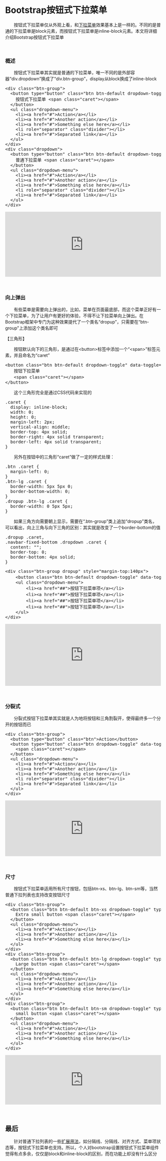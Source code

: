 # Bootstrap按钮式下拉菜单

　　按钮式下拉菜单仅从外观上看，和[下拉菜单](http://www.cnblogs.com/xiaohuochai/p/7106649.html)效果基本上是一样的。不同的是普通的下拉菜单是block元素，而按钮式下拉菜单是inline-block元素。本文将详细介绍Bootstrap按钮式下拉菜单

&nbsp;

### 概述

　　按钮式下拉菜单其实就是普通的下拉菜单，唯一不同的是外部容器&ldquo;div.dropdown&rdquo;换成了&ldquo;div.btn-group&rdquo;，display从block换成了inline-block

<div class="cnblogs_code">
<pre>&lt;div class="btn-group"&gt;
  &lt;button type="button" class="btn btn-default dropdown-toggle" data-toggle="dropdown" aria-haspopup="true" aria-expanded="false"&gt;
    按钮式下拉菜单 &lt;span class="caret"&gt;&lt;/span&gt;
  &lt;/button&gt;
  &lt;ul class="dropdown-menu"&gt;
    &lt;li&gt;&lt;a href="#"&gt;Action&lt;/a&gt;&lt;/li&gt;
    &lt;li&gt;&lt;a href="#"&gt;Another action&lt;/a&gt;&lt;/li&gt;
    &lt;li&gt;&lt;a href="#"&gt;Something else here&lt;/a&gt;&lt;/li&gt;
    &lt;li role="separator" class="divider"&gt;&lt;/li&gt;
    &lt;li&gt;&lt;a href="#"&gt;Separated link&lt;/a&gt;&lt;/li&gt;
  &lt;/ul&gt;
&lt;/div&gt;
&lt;div class="dropdown"&gt;
  &lt;button type="button" class="btn btn-default dropdown-toggle" data-toggle="dropdown" aria-haspopup="true" aria-expanded="false"&gt;
    普通下拉菜单 &lt;span class="caret"&gt;&lt;/span&gt;
  &lt;/button&gt;
  &lt;ul class="dropdown-menu"&gt;
    &lt;li&gt;&lt;a href="#"&gt;Action&lt;/a&gt;&lt;/li&gt;
    &lt;li&gt;&lt;a href="#"&gt;Another action&lt;/a&gt;&lt;/li&gt;
    &lt;li&gt;&lt;a href="#"&gt;Something else here&lt;/a&gt;&lt;/li&gt;
    &lt;li role="separator" class="divider"&gt;&lt;/li&gt;
    &lt;li&gt;&lt;a href="#"&gt;Separated link&lt;/a&gt;&lt;/li&gt;
  &lt;/ul&gt;
&lt;/div&gt;</pre>
</div>

<iframe style="width: 100%; height: 210px;" src="https://demo.xiaohuochai.site/bootstrap/btndropdown/b1.html" frameborder="0" width="320" height="240"></iframe>

&nbsp;

### 向上弹出

　　有些菜单是需要向上弹出的，比如，菜单在页面最底部，而这个菜单正好有一个下拉菜单，为了让用户有更好的体验，不得不让下拉菜单向上弹出。在Bootstrap框架中专门为这种效果提代了一个类名&ldquo;dropup&rdquo;，只需要在&ldquo;btn-group&rdquo;上添加这个类名即可

【三角形】

　　按钮默认向下的三角形，是通过在&lt;button&gt;标签中添加一个&ldquo;&lt;span&gt;&rdquo;标签元素，并且命名为&ldquo;caret&rdquo;

<div class="cnblogs_code">
<pre>&lt;button class="btn btn-default dropdown-toggle" data-toggle="dropdown" type="button"&gt;
　　按钮下拉菜单
　　&lt;span class="caret"&gt;&lt;/span&gt;
&lt;/button&gt;</pre>
</div>

　　这个三角形完全是通过CSS代码来实现的

<div class="cnblogs_code">
<pre>.caret {
  display: inline-block;
  width: 0;
  height: 0;
  margin-left: 2px;
  vertical-align: middle;
  border-top: 4px solid;
  border-right: 4px solid transparent;
  border-left: 4px solid transparent;
}</pre>
</div>

　　另外在按钮中的三角形&ldquo;caret&rdquo;做了一定的样式处理：

<div class="cnblogs_code">
<pre>.btn .caret {
  margin-left: 0;
}
.btn-lg .caret {
  border-width: 5px 5px 0;
  border-bottom-width: 0;
}
.dropup .btn-lg .caret {
  border-width: 0 5px 5px;
}</pre>
</div>

　　如果三角方向需要朝上显示，需要在&ldquo;.btn-group&rdquo;类上追加&ldquo;dropup&rdquo;类名，可以看出，向上三角与向下三角的区别：其实就是改变了一个border-bottom的值

<div class="cnblogs_code">
<pre>.dropup .caret,
.navbar-fixed-bottom .dropdown .caret {
  content: "";
  border-top: 0;
  border-bottom: 4px solid;
}</pre>
</div>
<div class="cnblogs_code">
<pre>&lt;div class="btn-group dropup" style="margin-top:140px"&gt;
    &lt;button class="btn btn-default dropdown-toggle" data-toggle="dropdown" type="button"&gt;按钮下拉菜单&lt;span class="caret"&gt;&lt;/span&gt;&lt;/button&gt;
    &lt;ul class="dropdown-menu"&gt;
        &lt;li&gt;&lt;a href="##"&gt;按钮下拉菜单项&lt;/a&gt;&lt;/li&gt;
        &lt;li&gt;&lt;a href="##"&gt;按钮下拉菜单项&lt;/a&gt;&lt;/li&gt;
        &lt;li&gt;&lt;a href="##"&gt;按钮下拉菜单项&lt;/a&gt;&lt;/li&gt;
        &lt;li&gt;&lt;a href="##"&gt;按钮下拉菜单项&lt;/a&gt;&lt;/li&gt;
    &lt;/ul&gt;
&lt;/div&gt;</pre>
</div>

<iframe style="width: 100%; height: 200px;" src="https://demo.xiaohuochai.site/bootstrap/btndropdown/b2.html" frameborder="0" width="320" height="240"></iframe>

&nbsp;

### 分裂式

　　分裂式按钮下拉菜单其实就是人为地将按钮和三角割裂开，使得最终多一个分开的按钮而已

<div class="cnblogs_code">
<pre>&lt;div class="btn-group"&gt;
  &lt;button type="button" class="btn"&gt;Action&lt;/button&gt;
  &lt;button type="button" class="btn dropdown-toggle" data-toggle="dropdown" aria-haspopup="true" aria-expanded="false"&gt;
    &lt;span class="caret"&gt;&lt;/span&gt;
  &lt;/button&gt;
  &lt;ul class="dropdown-menu"&gt;
    &lt;li&gt;&lt;a href="#"&gt;Action&lt;/a&gt;&lt;/li&gt;
    &lt;li&gt;&lt;a href="#"&gt;Another action&lt;/a&gt;&lt;/li&gt;
    &lt;li&gt;&lt;a href="#"&gt;Something else here&lt;/a&gt;&lt;/li&gt;
    &lt;li role="separator" class="divider"&gt;&lt;/li&gt;
    &lt;li&gt;&lt;a href="#"&gt;Separated link&lt;/a&gt;&lt;/li&gt;
  &lt;/ul&gt;
&lt;/div&gt;</pre>
</div>

<iframe style="width: 100%; height: 180px;" src="https://demo.xiaohuochai.site/bootstrap/btndropdown/b3.html" frameborder="0" width="320" height="240"></iframe>

&nbsp;

### 尺寸

　　按钮式下拉菜单适用所有尺寸按钮，包括btn-xs、btn-lg、btn-sm等，当然普通下拉列表也支持改变按钮尺寸

<div class="cnblogs_code">
<pre>&lt;div class="btn-group"&gt;
  &lt;button class="btn btn-default btn-xs dropdown-toggle" type="button" data-toggle="dropdown" aria-haspopup="true" aria-expanded="false"&gt;
    Extra small button &lt;span class="caret"&gt;&lt;/span&gt;
  &lt;/button&gt;
  &lt;ul class="dropdown-menu"&gt;
    &lt;li&gt;&lt;a href="#"&gt;Action&lt;/a&gt;&lt;/li&gt;
    &lt;li&gt;&lt;a href="#"&gt;Another action&lt;/a&gt;&lt;/li&gt;
    &lt;li&gt;&lt;a href="#"&gt;Something else here&lt;/a&gt;&lt;/li&gt;
  &lt;/ul&gt;
&lt;/div&gt;
&lt;div class="btn-group"&gt;
  &lt;button class="btn btn-default btn-lg dropdown-toggle" type="button" data-toggle="dropdown" aria-haspopup="true" aria-expanded="false"&gt;
    Large button &lt;span class="caret"&gt;&lt;/span&gt;
  &lt;/button&gt;
  &lt;ul class="dropdown-menu"&gt;
    &lt;li&gt;&lt;a href="#"&gt;Action&lt;/a&gt;&lt;/li&gt;
    &lt;li&gt;&lt;a href="#"&gt;Another action&lt;/a&gt;&lt;/li&gt;
    &lt;li&gt;&lt;a href="#"&gt;Something else here&lt;/a&gt;&lt;/li&gt;
  &lt;/ul&gt;
&lt;/div&gt;
&lt;div class="btn-group"&gt;
  &lt;button class="btn btn-default btn-sm dropdown-toggle" type="button" data-toggle="dropdown" aria-haspopup="true" aria-expanded="false"&gt;
    small button &lt;span class="caret"&gt;&lt;/span&gt;
  &lt;/button&gt;
  &lt;ul class="dropdown-menu"&gt;
    &lt;li&gt;&lt;a href="#"&gt;Action&lt;/a&gt;&lt;/li&gt;
    &lt;li&gt;&lt;a href="#"&gt;Another action&lt;/a&gt;&lt;/li&gt;
    &lt;li&gt;&lt;a href="#"&gt;Something else here&lt;/a&gt;&lt;/li&gt;
  &lt;/ul&gt;
&lt;/div&gt;</pre>
</div>

<iframe style="width: 100%; height: 160px;" src="https://demo.xiaohuochai.site/bootstrap/btndropdown/b4.html" frameborder="0" width="320" height="240"></iframe>

&nbsp;

## 最后

　　针对普通下拉列表的一些[扩展用法](http://www.cnblogs.com/xiaohuochai/p/7106649.html#anchor4)，如分隔线、分隔线、对齐方式、菜单项状态等，按钮式下拉菜单也支持。所以，个人对bootstrap设置按钮式下拉菜单组件觉得有点多余，仅仅是block和inline-block的区别，而在功能上却没有什么区分


